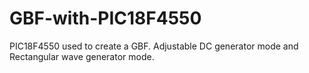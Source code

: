 # GBF-with-PIC18F4550
PIC18F4550 used to create a GBF.  Adjustable DC generator mode and Rectangular wave generator mode.
